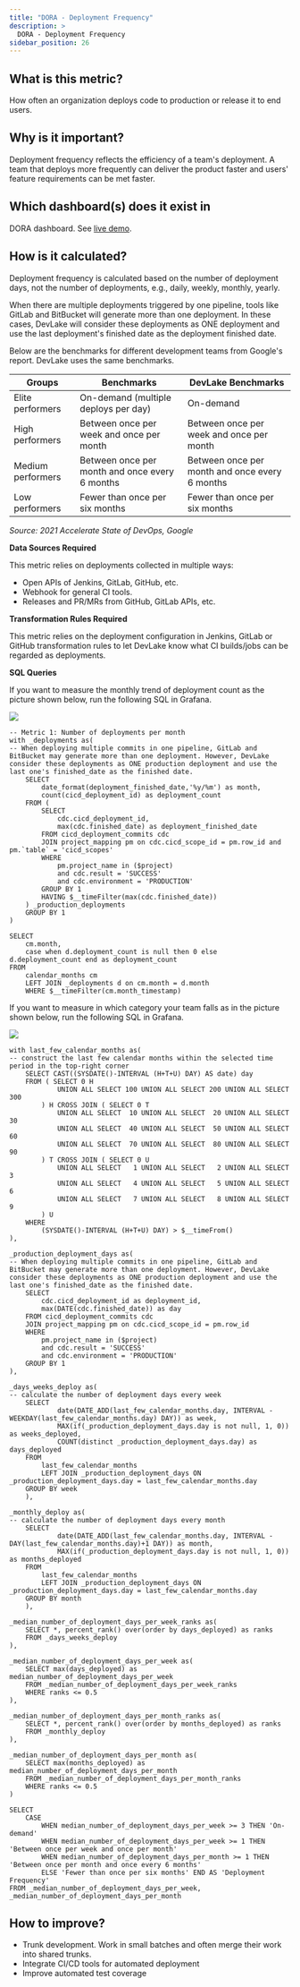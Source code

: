 ```yaml
---
title: "DORA - Deployment Frequency"
description: >
  DORA - Deployment Frequency
sidebar_position: 26
---
```


## What is this metric?

How often an organization deploys code to production or release it to end users.

## Why is it important?

Deployment frequency reflects the efficiency of a team's deployment. A team that deploys more frequently can deliver the product faster and users' feature requirements can be met faster.

## Which dashboard(s) does it exist in

DORA dashboard. See [live demo](https://grafana-lake.demo.devlake.io/grafana/d/qNo8_0M4z/dora?orgId=1).

## How is it calculated?

Deployment frequency is calculated based on the number of deployment days, not the number of deployments, e.g., daily, weekly, monthly, yearly.

When there are multiple deployments triggered by one pipeline, tools like GitLab and BitBucket will generate more than one deployment. In these cases, DevLake will consider these deployments as ONE deployment and use the last deployment's finished date as the deployment finished date.

Below are the benchmarks for different development teams from Google's report. DevLake uses the same benchmarks.

| Groups            | Benchmarks                                     | DevLake Benchmarks                             |
| ----------------- | ---------------------------------------------- | ---------------------------------------------- |
| Elite performers  | On-demand (multiple deploys per day)           | On-demand                                      |
| High performers   | Between once per week and once per month       | Between once per week and once per month       |
| Medium performers | Between once per month and once every 6 months | Between once per month and once every 6 months |
| Low performers    | Fewer than once per six months                 | Fewer than once per six months                 |

<p><i>Source: 2021 Accelerate State of DevOps, Google</i></p>

<b>Data Sources Required</b>

This metric relies on deployments collected in multiple ways:

- Open APIs of Jenkins, GitLab, GitHub, etc.
- Webhook for general CI tools.
- Releases and PR/MRs from GitHub, GitLab APIs, etc.

<b>Transformation Rules Required</b>

This metric relies on the deployment configuration in Jenkins, GitLab or GitHub transformation rules to let DevLake know what CI builds/jobs can be regarded as deployments.

<b>SQL Queries</b>

If you want to measure the monthly trend of deployment count as the picture shown below, run the following SQL in Grafana.

![](/img/Metrics/deployment-frequency-monthly.jpeg)

```
-- Metric 1: Number of deployments per month
with _deployments as(
-- When deploying multiple commits in one pipeline, GitLab and BitBucket may generate more than one deployment. However, DevLake consider these deployments as ONE production deployment and use the last one's finished_date as the finished date.
	SELECT
		date_format(deployment_finished_date,'%y/%m') as month,
		count(cicd_deployment_id) as deployment_count
	FROM (
		SELECT
			cdc.cicd_deployment_id,
			max(cdc.finished_date) as deployment_finished_date
		FROM cicd_deployment_commits cdc
		JOIN project_mapping pm on cdc.cicd_scope_id = pm.row_id and pm.`table` = 'cicd_scopes'
		WHERE
			pm.project_name in ($project)
			and cdc.result = 'SUCCESS'
			and cdc.environment = 'PRODUCTION'
		GROUP BY 1
		HAVING $__timeFilter(max(cdc.finished_date))
	) _production_deployments
	GROUP BY 1
)

SELECT
	cm.month,
	case when d.deployment_count is null then 0 else d.deployment_count end as deployment_count
FROM
	calendar_months cm
	LEFT JOIN _deployments d on cm.month = d.month
	WHERE $__timeFilter(cm.month_timestamp)
```

If you want to measure in which category your team falls as in the picture shown below, run the following SQL in Grafana.

![](/img/Metrics/deployment-frequency-text.jpeg)

```
with last_few_calendar_months as(
-- construct the last few calendar months within the selected time period in the top-right corner
	SELECT CAST((SYSDATE()-INTERVAL (H+T+U) DAY) AS date) day
	FROM ( SELECT 0 H
			UNION ALL SELECT 100 UNION ALL SELECT 200 UNION ALL SELECT 300
		) H CROSS JOIN ( SELECT 0 T
			UNION ALL SELECT  10 UNION ALL SELECT  20 UNION ALL SELECT  30
			UNION ALL SELECT  40 UNION ALL SELECT  50 UNION ALL SELECT  60
			UNION ALL SELECT  70 UNION ALL SELECT  80 UNION ALL SELECT  90
		) T CROSS JOIN ( SELECT 0 U
			UNION ALL SELECT   1 UNION ALL SELECT   2 UNION ALL SELECT   3
			UNION ALL SELECT   4 UNION ALL SELECT   5 UNION ALL SELECT   6
			UNION ALL SELECT   7 UNION ALL SELECT   8 UNION ALL SELECT   9
		) U
	WHERE
		(SYSDATE()-INTERVAL (H+T+U) DAY) > $__timeFrom()
),

_production_deployment_days as(
-- When deploying multiple commits in one pipeline, GitLab and BitBucket may generate more than one deployment. However, DevLake consider these deployments as ONE production deployment and use the last one's finished_date as the finished date.
	SELECT
		cdc.cicd_deployment_id as deployment_id,
		max(DATE(cdc.finished_date)) as day
	FROM cicd_deployment_commits cdc
	JOIN project_mapping pm on cdc.cicd_scope_id = pm.row_id
	WHERE
		pm.project_name in ($project)
		and cdc.result = 'SUCCESS'
		and cdc.environment = 'PRODUCTION'
	GROUP BY 1
),

_days_weeks_deploy as(
-- calculate the number of deployment days every week
	SELECT
			date(DATE_ADD(last_few_calendar_months.day, INTERVAL -WEEKDAY(last_few_calendar_months.day) DAY)) as week,
			MAX(if(_production_deployment_days.day is not null, 1, 0)) as weeks_deployed,
			COUNT(distinct _production_deployment_days.day) as days_deployed
	FROM
		last_few_calendar_months
		LEFT JOIN _production_deployment_days ON _production_deployment_days.day = last_few_calendar_months.day
	GROUP BY week
	),

_monthly_deploy as(
-- calculate the number of deployment days every month
	SELECT
			date(DATE_ADD(last_few_calendar_months.day, INTERVAL -DAY(last_few_calendar_months.day)+1 DAY)) as month,
			MAX(if(_production_deployment_days.day is not null, 1, 0)) as months_deployed
	FROM
		last_few_calendar_months
		LEFT JOIN _production_deployment_days ON _production_deployment_days.day = last_few_calendar_months.day
	GROUP BY month
	),

_median_number_of_deployment_days_per_week_ranks as(
	SELECT *, percent_rank() over(order by days_deployed) as ranks
	FROM _days_weeks_deploy
),

_median_number_of_deployment_days_per_week as(
	SELECT max(days_deployed) as median_number_of_deployment_days_per_week
	FROM _median_number_of_deployment_days_per_week_ranks
	WHERE ranks <= 0.5
),

_median_number_of_deployment_days_per_month_ranks as(
	SELECT *, percent_rank() over(order by months_deployed) as ranks
	FROM _monthly_deploy
),

_median_number_of_deployment_days_per_month as(
	SELECT max(months_deployed) as median_number_of_deployment_days_per_month
	FROM _median_number_of_deployment_days_per_month_ranks
	WHERE ranks <= 0.5
)

SELECT
	CASE
		WHEN median_number_of_deployment_days_per_week >= 3 THEN 'On-demand'
		WHEN median_number_of_deployment_days_per_week >= 1 THEN 'Between once per week and once per month'
		WHEN median_number_of_deployment_days_per_month >= 1 THEN 'Between once per month and once every 6 months'
		ELSE 'Fewer than once per six months' END AS 'Deployment Frequency'
FROM _median_number_of_deployment_days_per_week, _median_number_of_deployment_days_per_month
```

## How to improve?

- Trunk development. Work in small batches and often merge their work into shared trunks.
- Integrate CI/CD tools for automated deployment
- Improve automated test coverage
